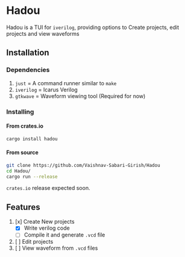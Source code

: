 # Hadou 

Hadou is a TUI for `iverilog`, providing options to Create projects, edit projects and view waveforms


## Installation

### Dependencies

1. `just` = A command runner similar to `make`
2. `iverilog` = Icarus Verilog
3. `gtkwave` = Waveform viewing tool (Required for now)

### Installing

#### From crates.io

```bash
cargo install hadou
```

#### From source

```bash
git clone https://github.com/Vaishnav-Sabari-Girish/Hadou
cd Hadou/
cargo run --release
```

`crates.io` release expected soon.

## Features 

1. [x] Create New projects
    - [x] Write verilog code
    - [ ] Compile it and generate `.vcd` file
2. [ ] Edit projects
3. [ ] View waveform from `.vcd` files
